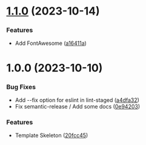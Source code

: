 # [1.1.0](https://github.com/TheoLaperrouse/TemplateViteVue3/compare/v1.0.0...v1.1.0) (2023-10-14)


### Features

* Add FontAwesome ([a16411a](https://github.com/TheoLaperrouse/TemplateViteVue3/commit/a16411a3b4d828035e3a235d2ad3b8e0e283b26b))

# 1.0.0 (2023-10-10)


### Bug Fixes

* Add --fix option for eslint in lint-staged ([a4dfa32](https://github.com/TheoLaperrouse/TemplateViteVue3/commit/a4dfa32655f771b90f22620853cb7b3a53d8a10a))
* Fix semantic-release / Add some docs ([0e94203](https://github.com/TheoLaperrouse/TemplateViteVue3/commit/0e94203672ec8d50c16b1870ca3199e31a28fb0a))


### Features

* Template Skeleton ([20fcc45](https://github.com/TheoLaperrouse/TemplateViteVue3/commit/20fcc45fb9d36d03b09078d5d27da515d2e039a0))
